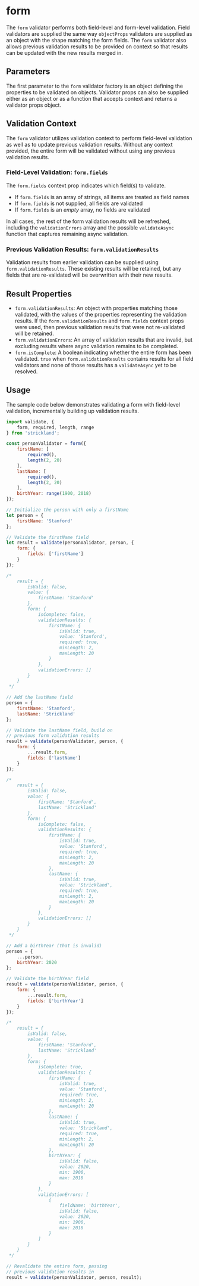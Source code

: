 # form

The `form` validator performs both field-level and form-level validation. Field validators are supplied the same way `objectProps` validators are supplied as an object with the shape matching the form fields. The `form` validator also allows previous validation results to be provided on context so that results can be updated with the new results merged in.

## Parameters

The first parameter to the `form` validator factory is an object defining the properties to be validated on objects. Validator props can also be supplied either as an object or as a function that accepts context and returns a validator props object.

## Validation Context

The `form` validator utilizes validation context to perform field-level validation as well as to update previous validation results. Without any context provided, the entire form will be validated without using any previous validation results.

### Field-Level Validation: `form.fields`

The `form.fields` context prop indicates which field\(s\) to validate.

* If `form.fields` is an array of strings, all items are treated as field names
* If `form.fields` is not supplied, all fields are validated
* If `form.fields` is an _empty_ array, no fields are validated

In all cases, the rest of the form validation results will be refreshed, including the `validationErrors` array and the possible `validateAsync` function that captures remaining async validation.

### Previous Validation Results: `form.validationResults`

Validation results from earlier validation can be supplied using `form.validationResults`. These existing results will be retained, but any fields that are re-validated will be overwritten with their new results.

## Result Properties

* `form.validationResults`: An object with properties matching those validated, with the values of the properties representing the validation results. If the `form.validationResults` and `form.fields` context props were used, then previous validation results that were not re-validated will be retained.
* `form.validationErrors`: An array of validation results that are invalid, but excluding results where async validation remains to be completed.
* `form.isComplete`: A boolean indicating whether the entire form has been validated. `true` when `form.validationResults` contains results for all field validators and none of those results has a `validateAsync` yet to be resolved.

## Usage

The sample code below demonstrates validating a form with field-level validation, incrementally building up validation results.

```jsx
import validate, {
    form, required, length, range
} from 'strickland';

const personValidator = form({
    firstName: [
        required(),
        length(2, 20)
    ],
    lastName: [
        required(),
        length(2, 20)
    ],
    birthYear: range(1900, 2018)
});

// Initialize the person with only a firstName
let person = {
    firstName: 'Stanford'
};

// Validate the firstName field
let result = validate(personValidator, person, {
    form: {
        fields: ['firstName']
    }
});

/*
    result = {
        isValid: false,
        value: {
            firstName: 'Stanford'
        },
        form: {
            isComplete: false,
            validationResults: {
                firstName: {
                    isValid: true,
                    value: 'Stanford',
                    required: true,
                    minLength: 2,
                    maxLength: 20
                }
            },
            validationErrors: []
        }
    }
 */

// Add the lastName field
person = {
    firstName: 'Stanford',
    lastName: 'Strickland'
};

// Validate the lastName field, build on
// previous form validation results
result = validate(personValidator, person, {
    form: {
        ...result.form,
        fields: ['lastName']
    }
});

/*
    result = {
        isValid: false,
        value: {
            firstName: 'Stanford',
            lastName: 'Strickland'
        },
        form: {
            isComplete: false,
            validationResults: {
                firstName: {
                    isValid: true,
                    value: 'Stanford',
                    required: true,
                    minLength: 2,
                    maxLength: 20
                },
                lastName: {
                    isValid: true,
                    value: 'Strickland',
                    required: true,
                    minLength: 2,
                    maxLength: 20
                }
            },
            validationErrors: []
        }
    }
 */

// Add a birthYear (that is invalid)
person = {
    ...person,
    birthYear: 2020
};

// Validate the birthYear field
result = validate(personValidator, person, {
    form: {
        ...result.form,
        fields: ['birthYear']
    }
});

/*
    result = {
        isValid: false,
        value: {
            firstName: 'Stanford',
            lastName: 'Strickland'
        },
        form: {
            isComplete: true,
            validationResults: {
                firstName: {
                    isValid: true,
                    value: 'Stanford',
                    required: true,
                    minLength: 2,
                    maxLength: 20
                },
                lastName: {
                    isValid: true,
                    value: 'Strickland',
                    required: true,
                    minLength: 2,
                    maxLength: 20
                },
                birthYear: {
                    isValid: false,
                    value: 2020,
                    min: 1900,
                    max: 2018
                }
            },
            validationErrors: [
                {
                    fieldName: 'birthYear',
                    isValid: false,
                    value: 2020,
                    min: 1900,
                    max: 2018
                }
            ]
        }
    }
 */

// Revalidate the entire form, passing
// previous validation results in
result = validate(personValidator, person, result);
```

